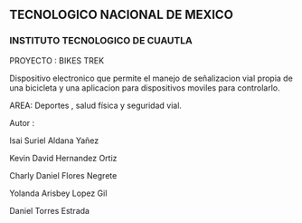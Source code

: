 
<h2>TECNOLOGICO NACIONAL DE MEXICO</h2>
<h3>INSTITUTO TECNOLOGICO DE CUAUTLA</h3>

PROYECTO : BIKES TREK
<p>Dispositivo electronico que permite el manejo de señalizacion vial propia de una bicicleta y una aplicacion para dispositivos moviles para controlarlo.</p>

AREA: Deportes , salud física y seguridad vial.

Autor :
<p>Isai Suriel Aldana Yañez</p>
<p>Kevin David Hernandez Ortiz</p>
<p>Charly Daniel Flores Negrete</p>
<p>Yolanda Arisbey Lopez Gil</p>
<p>Daniel Torres Estrada</p>




